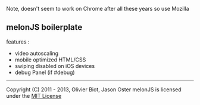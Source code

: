 Note, doesn't seem to work on Chrome after all these years so use Mozilla

melonJS boilerplate
-------------------------------------------------------------------------------

features :
- video autoscaling
- mobile optimized HTML/CSS
- swiping disabled on iOS devices
- debug Panel (if #debug)

-------------------------------------------------------------------------------
Copyright (C) 2011 - 2013, Olivier Biot, Jason Oster
melonJS is licensed under the [MIT License](http://www.opensource.org/licenses/mit-license.php)
